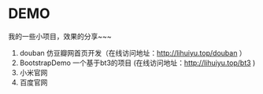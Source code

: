 # DEMO
我的一些小项目，效果的分享~~~

1. douban	仿豆瓣网首页开发（在线访问地址：http://lihuiyu.top/douban ）
2. BootstrapDemo 	一个基于bt3的项目	(在线访问地址：http://lihuiyu.top/bt3 )
3. 小米官网
4. 百度官网
